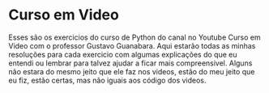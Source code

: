 # Curso em Video
Esses são os exercicios do curso de Python do canal no Youtube Curso em Video com o professor Gustavo Guanabara.
Aqui estarão todas as minhas resoluções para cada exercicio com algumas explicações do que eu entendi ou lembrar para talvez ajudar a ficar mais compreensivel.
Alguns não estara do mesmo jeito que ele faz nos videos, estão do meu jeito que eu fiz, estão certas, mas não iguais aos código dos videos.
